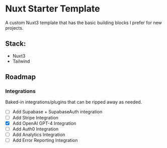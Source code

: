 # Nuxt Starter Template

A custom Nuxt3 template that has the basic building blocks I prefer for new projects.

## Stack:

- Nuxt3
- Tailwind

## Roadmap

### Integrations

Baked-in integrations/plugins that can be ripped away as needed.

- [ ] Add Supabase + SupabaseAuth integration
- [ ] Add Stripe Integration
- [x] Add OpenAI GPT-4 Integration
- [ ] Add Auth0 Integration
- [ ] Add Analytics Integration
- [ ] Add Error Reporting Integration
